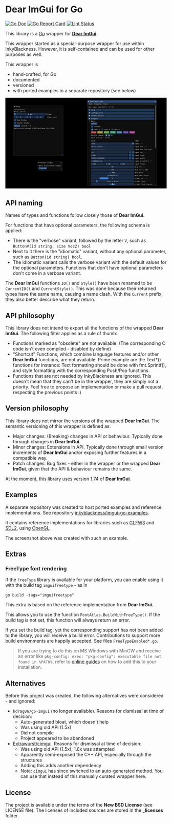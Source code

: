 # Dear ImGui for Go

[![Go Doc](https://godoc.org/github.com/inkyblackness/imgui-go?status.svg)](https://godoc.org/github.com/inkyblackness/imgui-go)
[![Go Report Card](https://goreportcard.com/badge/github.com/inkyblackness/imgui-go)](https://goreportcard.com/report/github.com/inkyblackness/imgui-go)
[![Lint Status](https://github.com/inkyblackness/imgui-go/workflows/golangci-lint/badge.svg)](https://github.com/inkyblackness/imgui-go/actions)

This library is a [Go](https://www.golang.org) wrapper for **[Dear ImGui](https://github.com/ocornut/imgui)**.

This wrapper started as a special-purpose wrapper for use within InkyBlackness.
However, it is self-contained and can be used for other purposes as well.

This wrapper is
* hand-crafted, for Go
* documented
* versioned
* with ported examples in a separate repository (see below)

![Screenshot from example](assets/screenshot.png)

## API naming

Names of types and functions follow closely those of **Dear ImGui**.

For functions that have optional parameters, the following schema is applied:
* There is the "verbose" variant, followed by the letter `V`, such as `ButtonV(id string, size Vec2) bool`
* Next to it there is the "idiomatic" variant, without any optional parameter, such as `Button(id string) bool`.
* The idiomatic variant calls the verbose variant with the default values for the optional parameters.
Functions that don't have optional parameters don't come in a verbose variant.

The **Dear ImGui** functions `IO()` and `Style()` have been renamed to be `CurrentIO()` and `CurrentStyle()`.
This was done because their returned types have the same name, causing a name clash.
With the `Current` prefix, they also better describe what they return.  

## API philosophy
This library does not intend to export all the functions of the wrapped **Dear ImGui**. The following filter applies as a rule of thumb:
* Functions marked as "obsolete" are not available. (The corresponding C code isn't even compiled - disabled by define)
* "Shortcut" Functions, which combine language features and/or other **Dear ImGui** functions, are not available. Prime example are the Text*() functions for instance: Text formatting should be done with fmt.Sprintf(), and style formatting with the corresponding Push/Pop functions.
* Functions that are not needed by InkyBlackness are ignored. This doesn't mean that they can't be in the wrapper, they are simply not a priority. Feel free to propose an implementation or make a pull request, respecting the previous points :)

## Version philosophy
This library does not mirror the versions of the wrapped **Dear ImGui**. The semantic versioning of this wrapper is defined as:
* Major changes: (Breaking) changes in API or behaviour. Typically done through changes in **Dear ImGui**.
* Minor changes: Extensions in API. Typically done through small version increments of **Dear ImGui** and/or exposing further features in a compatible way.
* Patch changes: Bug fixes - either in the wrapper or the wrapped **Dear ImGui**, given that the API & behaviour remains the same.

At the moment, this library uses version [1.74](https://github.com/ocornut/imgui/releases/tag/v1.74) of **Dear ImGui**.

## Examples
A separate repository was created to host ported examples and reference implementations.
See repository [inkyblackness/imgui-go-examples](https://github.com/inkyblackness/imgui-go-examples).

It contains reference implementations for libraries such as [GLFW3](https://github.com/go-gl/glfw) and [SDL2](https://github.com/veandco/go-sdl2), using [OpenGL](https://github.com/go-gl/gl).

The screenshot above was created with such an example.

## Extras

### FreeType font rendering

If the `FreeType` library is available for your platform, you can enable using it with the build tag `imguifreetype` - as in
```
go build -tags="imguifreetype"
```
This extra is based on the reference implementation from **Dear ImGui**.

This allows you to use the function `FontAtlas.BuildWithFreeType()`. If the build tag is not set, this function will always return an error. 

If you set the build tag, yet the corresponding support has not been added to the library, you will receive a build error.
Contributions to support more build environments are happily accepted. See files `FreeTypeEnabled*.go`.

> If you are trying to do this on MS Windows with MinGW and receive an error like
> `pkg-config: exec: "pkg-config": executable file not found in %PATH%`,
> refer to [online guides](https://stackoverflow.com/questions/1710922/how-to-install-pkg-config-in-windows) on how to add this to your installation.  

## Alternatives

Before this project was created, the following alternatives were considered - and ignored:
* `kdrag0n/go-imgui` (no longer available). Reasons for dismissal at time of decision:
  * Auto-generated bloat, which doesn't help
  * Was using old API (1.5x)
  * Did not compile
  * Project appeared to be abandoned
* [Extrawurst/cimgui](https://github.com/Extrawurst/cimgui). Reasons for dismissal at time of decision:
  * Was using old API (1.5x), 1.6x was attempted
  * Apparently semi-exposed the C++ API, especially through the structures
  * Adding this adds another dependency
  * Note: `cimgui` has since switched to an auto-generated method. You can use that instead of this manually curated wrapper here.


## License

The project is available under the terms of the **New BSD License** (see LICENSE file).
The licenses of included sources are stored in the **_licenses** folder.
